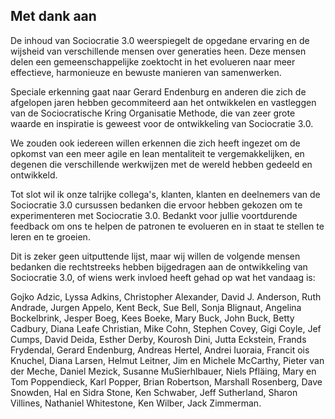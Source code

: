 ## Met dank aan

De inhoud van Sociocratie 3.0 weerspiegelt de opgedane ervaring en de wijsheid van verschillende mensen over generaties heen. Deze mensen delen een gemeenschappelijke zoektocht in het evolueren naar meer effectieve, harmonieuze en bewuste manieren van samenwerken.

Speciale erkenning gaat naar Gerard Endenburg en anderen die zich de afgelopen jaren hebben gecommiteerd aan het ontwikkelen en vastleggen van de Sociocratische Kring Organisatie Methode, die van zeer grote waarde en inspiratie is geweest voor de ontwikkeling van Sociocratie 3.0.

We zouden ook iedereen willen erkennen die zich heeft ingezet om de opkomst van een meer agile en lean mentaliteit te vergemakkelijken, en degenen die verschillende werkwijzen met de wereld hebben gedeeld en ontwikkeld.

Tot slot wil ik onze talrijke collega's, klanten, klanten en deelnemers van de Sociocratie 3.0 cursussen bedanken die ervoor hebben gekozen om te experimenteren met Sociocratie 3.0. Bedankt voor jullie voortdurende feedback om ons te helpen de patronen te evolueren en in staat te stellen te leren en te groeien.

Dit is zeker geen uitputtende lijst, maar wij willen de volgende mensen bedanken die rechtstreeks hebben bijgedragen aan de ontwikkeling van Sociocratie 3.0, of wiens werk invloed heeft gehad op wat het vandaag is:

Gojko Adzic, Lyssa Adkins, Christopher Alexander, David J. Anderson, Ruth Andrade, Jurgen Appelo, Kent Beck, Sue Bell, Sonja Blignaut, Angelina Bockelbrink, Jesper Boeg, Kees Boeke, Mary Buck, John Buck, Betty Cadbury, Diana Leafe Christian, Mike Cohn, Stephen Covey, Gigi Coyle, Jef Cumps, David Deida, Esther Derby, Kourosh Dini, Jutta Eckstein, Frands Frydendal, Gerard Endenburg, Andreas Hertel, Andrei Iuoraia, Francit ois Knuchel, Diana Larsen, Helmut Leitner, Jim en Michele McCarthy, Pieter van der Meche, Daniel Mezick, Susanne MuSierhlbauer, Niels Pfläing, Mary en Tom Poppendieck, Karl Popper, Brian Robertson, Marshall Rosenberg, Dave Snowden, Hal en Sidra Stone, Ken Schwaber, Jeff Sutherland, Sharon Villines, Nathaniel Whitestone, Ken Wilber, Jack Zimmerman.